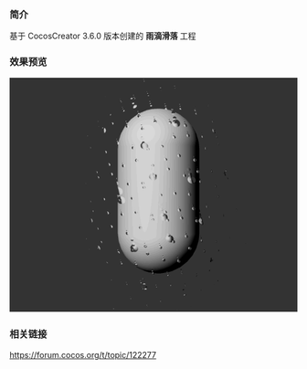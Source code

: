 ### 简介
基于 CocosCreator 3.6.0 版本创建的 **雨滴滑落** 工程

### 效果预览
![image](../../../gif/202206/2022062001.gif)

### 相关链接
https://forum.cocos.org/t/topic/122277